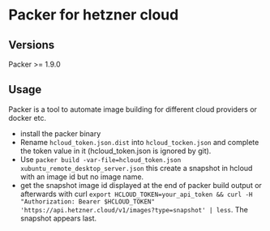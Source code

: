 # Packer for hetzner cloud

## Versions 

Packer >= 1.9.0

## Usage

Packer is a tool to automate image building for different cloud providers or docker etc.

- install the packer binary
- Rename `hcloud_token.json.dist` into `hcloud_tocken.json` and complete the token value in it (hcloud_token.json is ignored by git).
- Use `packer build -var-file=hcloud_token.json xubuntu_remote_desktop_server.json` this create a snapshot in hcloud with an image id but no image name.
- get the snapshot image id displayed at the end of packer build output or afterwards with curl `export HCLOUD_TOKEN=your_api_token && curl -H "Authorization: Bearer $HCLOUD_TOKEN" 'https://api.hetzner.cloud/v1/images?type=snapshot' | less`. The snapshot appears last.
